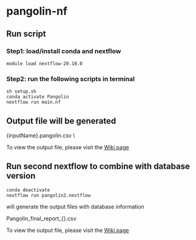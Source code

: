 # pangolin-nf


## Run script
### Step1: load/install conda and nextflow 
```
module load nextflow-20.10.0
```

### Step2: run the following scripts in terminal 
```
sh setup.sh
conda activate Pangolin
nextflow run main.nf
```

## Output file will be generated
{inputName}.pangolin.csv \

To view the output file, please visit the [Wiki page](https://github.com/Clinical-Genomics-Linkoping/pangolin-nf/wiki)


## Run second nextflow to combine with database version
```
conda deactivate
nextflow run pangolin2.nextflow
```  

will generate the output files with database information

Pangolin_final_report_{}.csv

To view the output file, please visit the [Wiki page](https://github.com/Clinical-Genomics-Linkoping/pangolin-nf/wiki)
